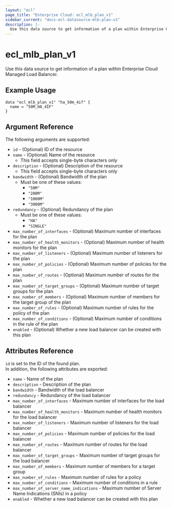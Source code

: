 ```yaml
---
layout: "ecl"
page_title: "Enterprise Cloud: ecl_mlb_plan_v1"
sidebar_current: "docs-ecl-datasource-mlb-plan-v1"
description: |-
  Use this data source to get information of a plan within Enterprise Cloud Managed Load Balancer.
---
```


# ecl\_mlb\_plan\_v1

Use this data source to get information of a plan within Enterprise Cloud Managed Load Balancer.

## Example Usage

```hcl
data "ecl_mlb_plan_v1" "ha_50m_4if" {
  name = "50M_HA_4IF"
}
```

## Argument Reference

The following arguments are supported:

* `id` - (Optional) ID of the resource
* `name` - (Optional) Name of the resource
    * This field accepts single-byte characters only
* `description` - (Optional) Description of the resource
    * This field accepts single-byte characters only
* `bandwidth` - (Optional) Bandwidth of the plan
    * Must be one of these values:
        * `"50M"`
        * `"200M"`
        * `"1000M"`
        * `"3000M"`
* `redundancy` - (Optional) Redundancy of the plan
    * Must be one of these values:
        * `"HA"`
        * `"SINGLE"`
* `max_number_of_interfaces` - (Optional) Maximum number of interfaces for the plan
* `max_number_of_health_monitors` - (Optional) Maximum number of health monitors for the plan
* `max_number_of_listeners` - (Optional) Maximum number of listeners for the plan
* `max_number_of_policies` - (Optional) Maximum number of policies for the plan
* `max_number_of_routes` - (Optional) Maximum number of routes for the plan
* `max_number_of_target_groups` - (Optional) Maximum number of target groups for the plan
* `max_number_of_members` - (Optional) Maximum number of members for the target group of the plan
* `max_number_of_rules` - (Optional) Maximum number of rules for the policy of the plan
* `max_number_of_conditions` - (Optional) Maximum number of conditions in the rule of the plan
* `enabled` - (Optional) Whether a new load balancer can be created with this plan

## Attributes Reference

`id` is set to the ID of the found plan.<br>
In addition, the following attributes are exported:

* `name` - Name of the plan
* `description` - Description of the plan
* `bandwidth` - Bandwidth of the load balancer
* `redundancy` - Redundancy of the load balancer
* `max_number_of_interfaces` - Maximum number of interfaces for the load balancer
* `max_number_of_health_monitors` - Maximum number of health monitors for the load balancer
* `max_number_of_listeners` - Maximum number of listeners for the load balancer
* `max_number_of_policies` - Maximum number of policies for the load balancer
* `max_number_of_routes` - Maximum number of routes for the load balancer
* `max_number_of_target_groups` - Maximum number of target groups for the load balancer
* `max_number_of_members` - Maximum number of members for a target group
* `max_number_of_rules` - Maximum number of rules for a policy
* `max_number_of_conditions` - Maximum number of conditions in a rule
* `max_number_of_server_name_indications` - Maximum number of Server Name Indications (SNIs) in a policy
* `enabled` - Whether a new load balancer can be created with this plan
